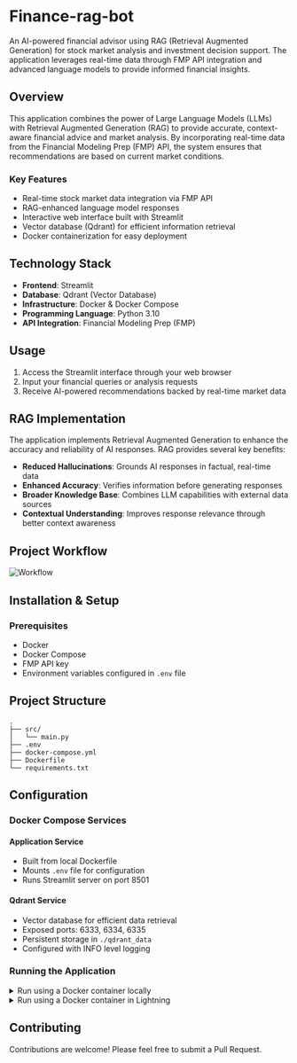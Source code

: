 # Finance-rag-bot
An AI-powered financial advisor using RAG (Retrieval Augmented Generation) for stock market analysis and investment decision support. The application leverages real-time data through FMP API integration and advanced language models to provide informed financial insights.

## Overview

This application combines the power of Large Language Models (LLMs) with Retrieval Augmented Generation (RAG) to provide accurate, context-aware financial advice and market analysis. By incorporating real-time data from the Financial Modeling Prep (FMP) API, the system ensures that recommendations are based on current market conditions.

### Key Features

- Real-time stock market data integration via FMP API
- RAG-enhanced language model responses
- Interactive web interface built with Streamlit
- Vector database (Qdrant) for efficient information retrieval
- Docker containerization for easy deployment

## Technology Stack

- **Frontend**: Streamlit
- **Database**: Qdrant (Vector Database)
- **Infrastructure**: Docker & Docker Compose
- **Programming Language**: Python 3.10
- **API Integration**: Financial Modeling Prep (FMP)

## Usage

1. Access the Streamlit interface through your web browser
2. Input your financial queries or analysis requests
3. Receive AI-powered recommendations backed by real-time market data


## RAG Implementation

The application implements Retrieval Augmented Generation to enhance the accuracy and reliability of AI responses. RAG provides several key benefits:

- **Reduced Hallucinations**: Grounds AI responses in factual, real-time data
- **Enhanced Accuracy**: Verifies information before generating responses
- **Broader Knowledge Base**: Combines LLM capabilities with external data sources
- **Contextual Understanding**: Improves response relevance through better context awareness

## Project Workflow
![Workflow](https://cdn.discordapp.com/attachments/546555224068849665/1325835722631942239/IMG_8173.png?ex=677d3c3d&is=677beabd&hm=58e7bd810fb6930a632d54962e4fbde517744f3ca12a1942b64a85645c89a3a6&)


## Installation & Setup

### Prerequisites

- Docker
- Docker Compose
- FMP API key
- Environment variables configured in `.env` file

## Project Structure

```
.
├── src/
│   └── main.py
├── .env
├── docker-compose.yml
├── Dockerfile
└── requirements.txt
```

## Configuration

### Docker Compose Services

#### Application Service
- Built from local Dockerfile
- Mounts `.env` file for configuration
- Runs Streamlit server on port 8501

#### Qdrant Service
- Vector database for efficient data retrieval
- Exposed ports: 6333, 6334, 6335
- Persistent storage in `./qdrant_data`
- Configured with INFO level logging

### Running the Application

<details close>
    <summary>Run using a Docker container locally</summary>
<br>

> Important Notes: Make sure that you install `Git`, `Docker` and `Python` in your local environment

1. Open your development environment
2. Using a terminal, run a `git clone <repo_url>`
3. Navigate to the directory repo using your terminal
```bash
cd ./route/to/repo
```
4. Create a `.env` file inside the repository folder with the following variables
```python

AZURE_OPENAI_API_KEY = ''

AZURE_OPENAI_ENDPOINT = ''
AZURE_DEPLOYMENT = ''
AZURE_VERSION = ''

AZURE_OPENAI_ENDPOINT_EMBEDDINGS = ''
AZURE_DEPLOYMENT_EMBEDDINGS = ''
AZURE_VERSION_EMBEDDINGS = ''

FMP_API_KEY= ''
```
5. Using the terminal in the repository route run `docker compose build` to create the image that the container is going to use.
6. Run `docker image ls -a` to double check that the docker image was build and it's available to run the docker container.
7. In your terminal run
```bash
docker compose up --build
```
The application will be available at `http://localhost:8501`

</details>


<details close>
    <summary>Run using a Docker container in Lightning</summary>
<br>

1. Go to the top menu, `Terminal` > `New Terminal`
2. Run a `git clone <repo_url>`
3. `cd <repo>`
4. In the root of the repository create the `.env` file with the environmental variables
```python
AZURE_OPENAI_API_KEY = ''

AZURE_OPENAI_ENDPOINT = ''
AZURE_DEPLOYMENT = ''
AZURE_VERSION = ''

AZURE_OPENAI_ENDPOINT_EMBEDDINGS = ''
AZURE_DEPLOYMENT_EMBEDDINGS = ''
AZURE_VERSION_EMBEDDINGS = ''

FMP_API_KEY= ''
```
5. In the terminal run `docker compose build` to create the image that the container is going to use.
6. Once the image is build, click on the streamlit plugin
7. Click on `+ New App`
8. Add the following command instead of the `streamlit command`:
```bash
streamlit run --server.port 8501 ["your folder"]/src/main.py
```
9. Click on the `Run` button on the right bottom corner

</details>


## Contributing

Contributions are welcome! Please feel free to submit a Pull Request.
